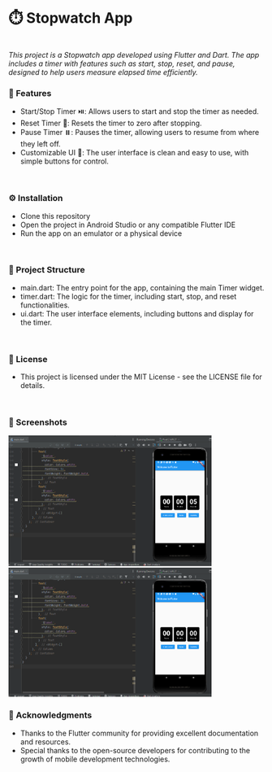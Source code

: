 <h1>⏱️ Stopwatch App</h1>
<br/>
<i>This project is a Stopwatch app developed using Flutter and Dart. The app includes a timer with features such as start, stop, reset, and pause, designed to help users measure elapsed time efficiently.</i>
<br/>

<h3>🌟 Features <br/></h3>
<ul>
  <li>Start/Stop Timer ⏯️: Allows users to start and stop the timer as needed.</li>
  <li>Reset Timer 🔄: Resets the timer to zero after stopping.</li>
  <li>Pause Timer ⏸️: Pauses the timer, allowing users to resume from where they left off.</li>
  <li>Customizable UI 🎨: The user interface is clean and easy to use, with simple buttons for control.</li>
</ul>

<br/>
<h3>⚙️ Installation <br/></h3>
<ul>
  <li>Clone this repository</li>
  <li>Open the project in Android Studio or any compatible Flutter IDE</li>
  <li>Run the app on an emulator or a physical device</li>
</ul>

<br/>
<h3>📁 Project Structure<br/></h3>
<ul>
  <li>main.dart: The entry point for the app, containing the main Timer widget.</li>
  <li>timer.dart: The logic for the timer, including start, stop, and reset functionalities.</li>
  <li>ui.dart: The user interface elements, including buttons and display for the timer.</li>
</ul>

<br/>
<h3>📄 License</h3>
<ul>
  <li>This project is licensed under the MIT License - see the LICENSE file for details.</li>
</ul>

<br/>
<h3>📸 Screenshots</h3>
<img src="https://github.com/Nimnadi99/Stopwatch-App/blob/main/a.png" alt="Screenshot 1" width="400">
<img src="https://github.com/Nimnadi99/Stopwatch-App/blob/main/b.png" alt="Screenshot 2" width="400">

<br/>
<h3>🙏 Acknowledgments<br/></h3>
<ul>
  <li>Thanks to the Flutter community for providing excellent documentation and resources.</li>
  <li>Special thanks to the open-source developers for contributing to the growth of mobile development technologies.</li>
</ul>
